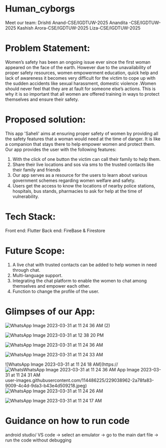 # Human_cyborgs
Meet our team: 
Drishti Anand-CSE/IGDTUW-2025
Anandita -CSE/IGDTUW-2025
Kashish Arora-CSE/IGDTUW-2025
Liza-CSE/IGDTUW-2025

# Problem Statement:
Women’s safety has been an ongoing issue ever since the first woman appeared on the face of the earth. However due to the unavailability of proper safety resources, women empowerment education, quick help and lack of awareness it becomes very difficult for the victim to cope up with the sudden accidents like sexual harassment, domestic violence .Women should never feel that they are at fault for someone else’s actions. This is why it is so important that all women are offered training in ways to protect themselves and ensure their safety.

# Proposed solution:
This app 'Saheli' aims at ensuring proper safety of women by providing all the safety features that a woman would need at the time of danger.
It is like a companion that stays there to help empower women and protect them. Our app provides the user with the following features:
   1. With the click of one button the victim can call their family to help them.
   2. Share their live locations and sos via sms to the trusted contacts like their family and friends
   3. Our app serves as a resource for the users to learn about various government schemes regarding women welfare and safety.
   4. Users get the access to  know the locations of nearby police stations, hospitals, bus stands, pharmacies to ask for help at the time of vulnerability.

# Tech Stack:
Front end: Flutter
Back end: FireBase & Firestore

# Future Scope:
1. A live chat with trusted contacts can be added to help women in need through chat.
2. Multi-language support.
3. Integrating the chat platform to enable the women to chat among themselves and empower each other.
4. Function to  change the profile of the user.

# Glimpses of our App:

![WhatsApp Image 2023-03-31 at 11 24 36 AM (2)](https://user-images.githubusercontent.com/114486225/229035827-3a2645da-30ef-4742-86a3-44ae4d9623ba.jpeg)


![WhatsApp Image 2023-03-31 at 12 38 20 PM](https://user-images.githubusercontent.com/114486225/229048942-10d9cdb7-95e8-4c4f-9eb3-2a771fedbdab.jpeg)

![WhatsApp Image 2023-03-31 at 11 24 36 AM](https://user-images.githubusercontent.com/114486225/229035871-af44af34-165c-40e7-aa5e-9462b7589397.jpeg)

![WhatsApp Image 2023-03-31 at 11 24 33 AM](https://user-images.githubusercontent.com/114486225/229035907-a7b0fbd7-314b-411c-af2d-16dbf7e7cc27.jpeg)

![WhatsApp Image 2023-03-31 at 11 24 18 AM](https://![Whats![WhatsApp Image 2023-03-31 at 11 24 36 AM](https://user-images.githubusercontent.com/114486225/229039016-b9e7860d-f5bb-460b-b5b8-45ffe377ce1a.jpeg)
App Image 2023-03-31 at 11 24 31 AM](https://user-images.githubusercontent.com/114486225/229039000-5bda301e-5337-40d4-a5f0-f8a50ddd33bd.jpeg)
user-images.githubusercontent.com/114486225/229038962-2a78fa83-9009-4c4d-9da3-b43e4d509218.jpeg)
![WhatsApp Image 2023-03-31 at 11 24 26 AM](https://user-images.githubusercontent.com/114486225/229038981-1112f6c1-72c0-4a89-b641-313e29022c91.jpeg)

![WhatsApp Image 2023-03-31 at 11 24 17 AM](https://user-images.githubusercontent.com/114486225/229038941-3c4fe610-70e7-4205-96b7-f57b9e5471dc.jpeg)

# Guidance on how to run code
android studio/ VS code -> select an emulator -> go to the main dart file  ->  run the code without debugging
